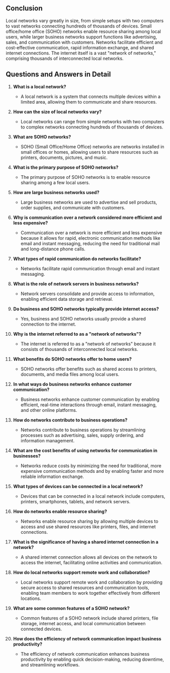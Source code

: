 ## Conclusion

Local networks vary greatly in size, from simple setups with two computers to vast networks connecting hundreds of thousands of devices. Small office/home office (SOHO) networks enable resource sharing among local users, while larger business networks support functions like advertising, sales, and communication with customers. Networks facilitate efficient and cost-effective communication, rapid information exchange, and shared internet connections. The internet itself is a vast "network of networks," comprising thousands of interconnected local networks.

## Questions and Answers in Detail

1. **What is a local network?**
   - A local network is a system that connects multiple devices within a limited area, allowing them to communicate and share resources.

2. **How can the size of local networks vary?**
   - Local networks can range from simple networks with two computers to complex networks connecting hundreds of thousands of devices.

3. **What are SOHO networks?**
   - SOHO (Small Office/Home Office) networks are networks installed in small offices or homes, allowing users to share resources such as printers, documents, pictures, and music.

4. **What is the primary purpose of SOHO networks?**
   - The primary purpose of SOHO networks is to enable resource sharing among a few local users.

5. **How are large business networks used?**
   - Large business networks are used to advertise and sell products, order supplies, and communicate with customers.

6. **Why is communication over a network considered more efficient and less expensive?**
   - Communication over a network is more efficient and less expensive because it allows for rapid, electronic communication methods like email and instant messaging, reducing the need for traditional mail and long-distance phone calls.

7. **What types of rapid communication do networks facilitate?**
   - Networks facilitate rapid communication through email and instant messaging.

8. **What is the role of network servers in business networks?**
   - Network servers consolidate and provide access to information, enabling efficient data storage and retrieval.

9. **Do business and SOHO networks typically provide internet access?**
   - Yes, business and SOHO networks usually provide a shared connection to the internet.

10. **Why is the internet referred to as a "network of networks"?**
    - The internet is referred to as a "network of networks" because it consists of thousands of interconnected local networks.

11. **What benefits do SOHO networks offer to home users?**
    - SOHO networks offer benefits such as shared access to printers, documents, and media files among local users.

12. **In what ways do business networks enhance customer communication?**
    - Business networks enhance customer communication by enabling efficient, real-time interactions through email, instant messaging, and other online platforms.

13. **How do networks contribute to business operations?**
    - Networks contribute to business operations by streamlining processes such as advertising, sales, supply ordering, and information management.

14. **What are the cost benefits of using networks for communication in businesses?**
    - Networks reduce costs by minimizing the need for traditional, more expensive communication methods and by enabling faster and more reliable information exchange.

15. **What types of devices can be connected in a local network?**
    - Devices that can be connected in a local network include computers, printers, smartphones, tablets, and network servers.

16. **How do networks enable resource sharing?**
    - Networks enable resource sharing by allowing multiple devices to access and use shared resources like printers, files, and internet connections.

17. **What is the significance of having a shared internet connection in a network?**
    - A shared internet connection allows all devices on the network to access the internet, facilitating online activities and communication.

18. **How do local networks support remote work and collaboration?**
    - Local networks support remote work and collaboration by providing secure access to shared resources and communication tools, enabling team members to work together effectively from different locations.

19. **What are some common features of a SOHO network?**
    - Common features of a SOHO network include shared printers, file storage, internet access, and local communication between connected devices.

20. **How does the efficiency of network communication impact business productivity?**
    - The efficiency of network communication enhances business productivity by enabling quick decision-making, reducing downtime, and streamlining workflows.
